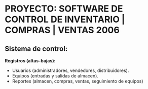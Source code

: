 # PROYECTO: SOFTWARE DE CONTROL DE INVENTARIO | COMPRAS | VENTAS 2006

## __Sistema de control:__

__Registros (altas-bajas):__

* Usuarios (administradores, vendedores, distribuidores).
* Equipos (entradas y salidas de almacen).
* Reportes (almacen, compras, ventas, seguimiento de equipos)
